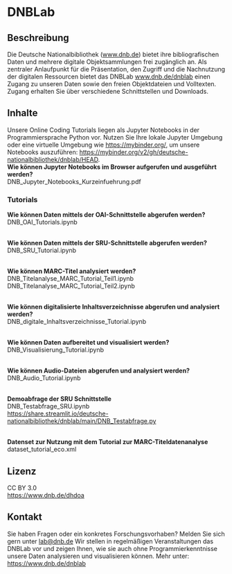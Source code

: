 # DNBLab 

## Beschreibung
Die Deutsche Nationalbibliothek (www.dnb.de) bietet ihre bibliografischen Daten und mehrere digitale Objektsammlungen frei zugänglich an. Als zentraler Anlaufpunkt für die Präsentation, den Zugriff und die Nachnutzung der digitalen Ressourcen bietet das DNBLab www.dnb.de/dnblab einen Zugang zu unseren Daten sowie den freien Objektdateien und Volltexten. Zugang erhalten Sie über verschiedene Schnittstellen und Downloads.

## Inhalte
Unsere Online Coding Tutorials liegen als Jupyter Notebooks in der Programmiersprache Python vor. Nutzen Sie Ihre lokale Jupyter Umgebung oder eine virtuelle Umgebung wie https://mybinder.org/, um unsere Notebooks auszuführen: https://mybinder.org/v2/gh/deutsche-nationalbibliothek/dnblab/HEAD. 
<br><b>Wie können Jupyter Notebooks im Browser aufgerufen und ausgeführt werden? </b></br>
DNB_Jupyter_Notebooks_Kurzeinfuehrung.pdf</br>

### Tutorials
<b>Wie können Daten mittels der OAI-Schnittstelle abgerufen werden?</b>
<br>DNB_OAI_Tutorials.ipynb</br>

<br><b>Wie können Daten mittels der SRU-Schnittstelle abgerufen werden?</b>
<br>DNB_SRU_Tutorial.ipynb</br>

<br><b>Wie können MARC-Titel analysiert werden? </b>
<br>DNB_Titelanalyse_MARC_Tutorial_Teil1.ipynb</br>
DNB_Titelanalyse_MARC_Tutorial_Teil2.ipynb

<br><b>Wie können digitalisierte Inhaltsverzeichnisse abgerufen und analysiert werden?</b>
<br>DNB_digitale_Inhaltsverzeichnisse_Tutorial.ipynb</br>

<br><b>Wie können Daten aufbereitet und visualisiert werden?</b>
<br>DNB_Visualisierung_Tutorial.ipynb</br>

<br><b>Wie können Audio-Dateien abgerufen und analysiert werden?</b>
<br>DNB_Audio_Tutorial.ipynb</br>

<br><b>Demoabfrage der SRU Schnittstelle</b></br>
DNB_Testabfrage_SRU.ipynb
<br>https://share.streamlit.io/deutsche-nationalbibliothek/dnblab/main/DNB_Testabfrage.py</br>

<br><b>Datenset zur Nutzung mit dem Tutorial zur MARC-Titeldatenanalyse</br></b>
dataset_tutorial_eco.xml

## Lizenz
CC BY 3.0
<br>https://www.dnb.de/dhdoa</br>

## Kontakt
Sie haben Fragen oder ein konkretes Forschungsvorhaben? Melden Sie sich gern unter lab@dnb.de 
Wir stellen in regelmäßigen Veranstaltungen das DNBLab vor und zeigen Ihnen, wie sie auch ohne Programmierkenntnisse unsere Daten analysieren und visualisieren können. Mehr unter: https://www.dnb.de/dnblab
